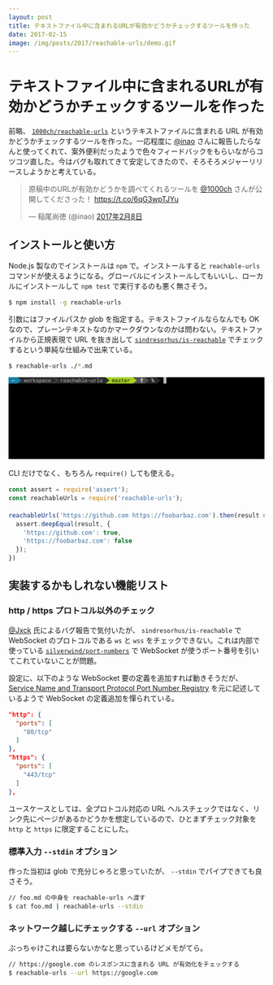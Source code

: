 ```yaml
---
layout: post
title: テキストファイル中に含まれるURLが有効かどうかチェックするツールを作った
date: 2017-02-15
image: /img/posts/2017/reachable-urls/demo.gif
---
```


# テキストファイル中に含まれるURLが有効かどうかチェックするツールを作った

前略、 [`1000ch/reachable-urls`](https://github.com/1000ch/reachable-urls) というテキストファイルに含まれる URL が有効かどうかチェックするツールを作った。一応程度に [@inao](https://twitter.com/inao) さんに報告したらなんと使ってくれて、案外便利だったようで色々フィードバックをもらいながらコツコツ直した。今はバグも取れてきて安定してきたので、そろそろメジャーリリースしようかと考えている。

<blockquote class="twitter-tweet" data-lang="ja"><p lang="ja" dir="ltr">原稿中のURLが有効かどうかを調べてくれるツールを <a href="https://twitter.com/1000ch">@1000ch</a> さんが公開してくださった！ <a href="https://t.co/6qG3wpTJYu">https://t.co/6qG3wpTJYu</a></p>&mdash; 稲尾尚徳 (@inao) <a href="https://twitter.com/inao/status/829268297698906112">2017年2月8日</a></blockquote>

## インストールと使い方

Node.js 製なのでインストールは `npm` で。インストールすると `reachable-urls` コマンドが使えるようになる。グローバルにインストールしてもいいし、ローカルにインストールして `npm test` で実行するのも悪く無さそう。

```bash
$ npm install -g reachable-urls
```

引数にはファイルパスか glob を指定する。テキストファイルならなんでも OK なので、プレーンテキストなのかマークダウンなのかは問わない。テキストファイルから正規表現で URL を抜き出して [`sindresorhus/is-reachable`](https://github.com/sindresorhus/is-reachable) でチェックするという単純な仕組みで出来ている。

```bash
$ reachable-urls ./*.md
```

![reachable-urls demo](/img/posts/2017/reachable-urls/demo.gif)

CLI だけでなく、もちろん `require()` しても使える。

```javascript
const assert = require('assert');
const reachableUrls = require('reachable-urls');

reachableUrls('https://github.com https://foobarbaz.com').then(result => {
  assert.deepEqual(result, {
    'https://github.com': true,
    'https://foobarbaz.com': false
  });
})
```

## 実装するかもしれない機能リスト

### http / https プロトコル以外のチェック

[@Jxck](https://twitter.com/jxck_) 氏によるバグ報告で気付いたが、 `sindresorhus/is-reachable` で WebSocket のプロトコルである `ws` と `wss` をチェックできない。これは内部で使っている [`silverwind/port-numbers`](https://github.com/silverwind/port-numbers) で WebSocket が使うポート番号を引いてこれていないことが問題。

設定に、以下のような WebSocket 要の定義を追加すれば動きそうだが、[Service Name and Transport Protocol Port Number Registry](http://www.iana.org/assignments/service-names-port-numbers/service-names-port-numbers.xhtml) を元に記述しているようで WebSocket の定義追加を憚られている。

```json
"http": {
  "ports": [
    "80/tcp"
  ]
},
"https": {
  "ports": [
    "443/tcp"
  ]
},
```

ユースケースとしては、全プロトコル対応の URL ヘルスチェックではなく、リンク先にページがあるかどうかを想定しているので、ひとまずチェック対象を `http` と `https` に限定することにした。

### 標準入力 `--stdin` オプション

作った当初は glob で充分じゃろと思っていたが、 `--stdin` でパイプできても良さそう。

```bash
// foo.md の中身を reachable-urls へ渡す
$ cat foo.md | reachable-urls --stdin
```

### ネットワーク越しにチェックする `--url` オプション

ぶっちゃけこれは要らないかなと思っているけどメモがてら。

```bash
// https://google.com のレスポンスに含まれる URL が有効化をチェックする
$ reachable-urls --url https://google.com
```
